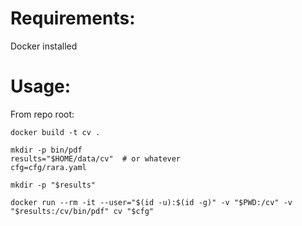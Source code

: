 # Requirements:

Docker installed

# Usage:
From repo root:
```
docker build -t cv .

mkdir -p bin/pdf
results="$HOME/data/cv"  # or whatever
cfg=cfg/rara.yaml

mkdir -p "$results"

docker run --rm -it --user="$(id -u):$(id -g)" -v "$PWD:/cv" -v "$results:/cv/bin/pdf" cv "$cfg"
```

